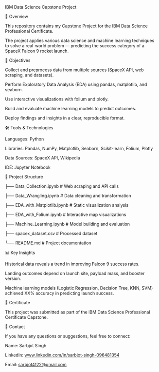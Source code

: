 IBM Data Science Capstone Project

📌 Overview

This repository contains my Capstone Project for the IBM Data Science Professional Certificate.

The project applies various data science and machine learning techniques to solve a real-world problem — predicting the success category of a SpaceX Falcon 9 rocket launch.


🎯 Objectives

Collect and preprocess data from multiple sources (SpaceX API, web scraping, and datasets).

Perform Exploratory Data Analysis (EDA) using pandas, matplotlib, and seaborn.

Use interactive visualizations with folium and plotly.

Build and evaluate machine learning models to predict outcomes.

Deploy findings and insights in a clear, reproducible format.

🛠️ Tools & Technologies

Languages: Python

Libraries: Pandas, NumPy, Matplotlib, Seaborn, Scikit-learn, Folium, Plotly

Data Sources: SpaceX API, Wikipedia

IDE: Jupyter Notebook

📂 Project Structure

├── Data_Collection.ipynb       # Web scraping and API calls

├── Data_Wrangling.ipynb        # Data cleaning and transformation

├── EDA_with_Matplotlib.ipynb   # Static visualization analysis

├── EDA_with_Folium.ipynb       # Interactive map visualizations

├── Machine_Learning.ipynb      # Model building and evaluation

├── spacex_dataset.csv          # Processed dataset

└── README.md                   # Project documentation

📊 Key Insights

Historical data reveals a trend in improving Falcon 9 success rates.

Landing outcomes depend on launch site, payload mass, and booster version.

Machine learning models (Logistic Regression, Decision Tree, KNN, SVM) achieved XX% accuracy in predicting launch success.

📜 Certificate

This project was submitted as part of the IBM Data Science Professional Certificate Capstone.

📧 Contact

If you have any questions or suggestions, feel free to connect:

Name: Sarbjot Singh

LinkedIn: www.linkedin.com/in/sarbjot-singh-096481354

Email: sarbjot4122@gmail.com
